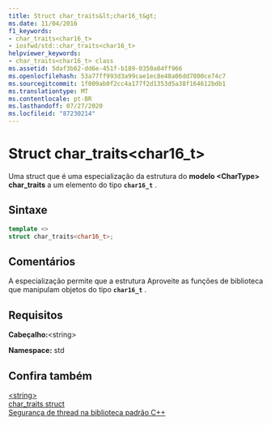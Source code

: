 ```yaml
---
title: Struct char_traits&lt;char16_t&gt;
ms.date: 11/04/2016
f1_keywords:
- char_traits<char16_t>
- iosfwd/std::char_traits<char16_t>
helpviewer_keywords:
- char_traits<char16_t> class
ms.assetid: 5daf3b62-dd6e-451f-b189-0350a04ff966
ms.openlocfilehash: 53a77ff993d3a99cae1ec8e48a06dd7800ce74c7
ms.sourcegitcommit: 1f009ab0f2cc4a177f2d1353d5a38f164612bdb1
ms.translationtype: MT
ms.contentlocale: pt-BR
ms.lasthandoff: 07/27/2020
ms.locfileid: "87230214"
---
```

# <a name="char_traitsltchar16_tgt-struct"></a>Struct char_traits&lt;char16_t&gt;

Uma struct que é uma especialização da estrutura do **modelo \<CharType> char_traits** a um elemento do tipo **`char16_t`** .

## <a name="syntax"></a>Sintaxe

```cpp
template <>
struct char_traits<char16_t>;
```

## <a name="remarks"></a>Comentários

A especialização permite que a estrutura Aproveite as funções de biblioteca que manipulam objetos do tipo **`char16_t`** .

## <a name="requirements"></a>Requisitos

**Cabeçalho:**\<string>

**Namespace:** std

## <a name="see-also"></a>Confira também

[\<string>](../standard-library/string.md)\
[char_traits struct](../standard-library/char-traits-struct.md)\
[Segurança de thread na biblioteca padrão C++](../standard-library/thread-safety-in-the-cpp-standard-library.md)
